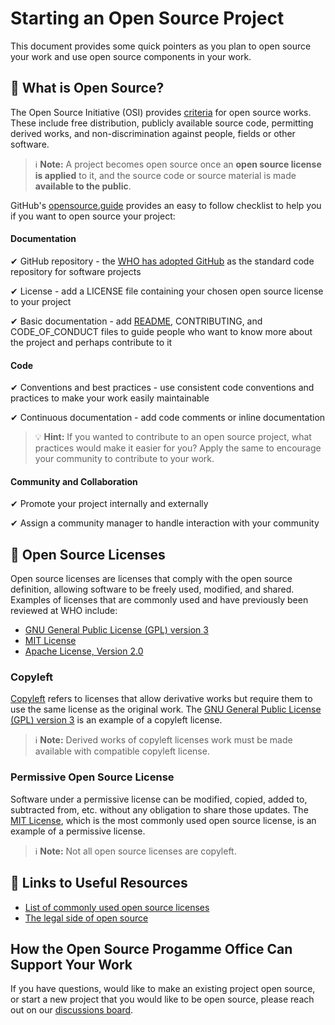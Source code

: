 # Starting an Open Source Project

This document provides some quick pointers as you plan to open source your work and use open source components in your work.

## 🤔 What is Open Source? 

The Open Source Initiative (OSI) provides [criteria](https://opensource.org/osd) for open source works. These include free distribution, publicly available source code, permitting derived works, and non-discrimination against people, fields or other software.

> ℹ **Note:** A project becomes open source once an **open source license is applied** to it, and the source code or source material is made **available to the public**.

GitHub's [opensource.guide](https://opensource.guide/starting-a-project/) provides an easy to follow checklist to help you if you want to open source your project:

#### Documentation

✔ GitHub repository - the [WHO has adopted GitHub](new_github_repo.md) as the standard code repository for software projects

✔ License - add a LICENSE file containing your chosen open source license to your project

✔ Basic documentation - add [README](sample_readme.md), CONTRIBUTING, and CODE_OF_CONDUCT files to guide people who want to know more about the project and perhaps contribute to it

#### Code

✔ Conventions and best practices - use consistent code conventions and practices to make your work easily maintainable 

✔ Continuous documentation - add code comments or inline documentation

> 💡 **Hint:** If you wanted to contribute to an open source project, what practices would make it easier for you? Apply the same to encourage your community to contribute to your work.

#### Community and Collaboration

✔ Promote your project internally and externally

✔ Assign a community manager to handle interaction with your community

## 📄 Open Source Licenses 

Open source licenses are licenses that comply with the open source definition, allowing software to be freely used, modified, and shared. Examples of licenses that are commonly used and have previously been reviewed at WHO include:

- [GNU General Public License (GPL) version 3](https://www.gnu.org/licenses/gpl-3.0.html) 
- [MIT License](https://mit-license.org/)
- [Apache License, Version 2.0](https://httpd.apache.org/docs/2.4/license.html)

### Copyleft 

[Copyleft](https://opensource.org/faq#copyleft) refers to licenses that allow derivative works but require them to use the same license as the original work. The [GNU General Public License (GPL) version 3](https://www.gnu.org/licenses/gpl-3.0.html) is an example of a copyleft license.

> ℹ **Note:** Derived works of copyleft licenses work must be made available with compatible copyleft license.

### Permissive Open Source License 

Software under a permissive license can be modified, copied, added to, subtracted from, etc. without any obligation to share those updates. The [MIT License](https://mit-license.org/), which is the most commonly used open source license, is an example of a permissive license.

> ℹ **Note:** Not all open source licenses are copyleft.

## 🔗 Links to Useful Resources

- [List of commonly used open source licenses](https://opensource.org/licenses)
- [The legal side of open source](https://opensource.guide/legal/)

## How the Open Source Progamme Office Can Support Your Work

If you have questions, would like to make an existing project open source, or start a new project that you would like to be open source, please reach out on our [discussions board](https://github.com/WorldHealthOrganization/open-source-communication-channel/discussions).